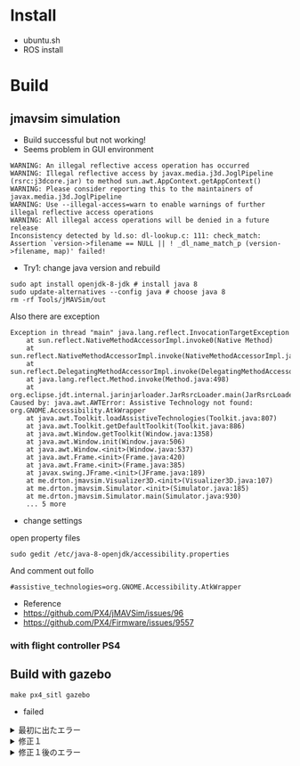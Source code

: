 # Install

- ubuntu.sh
- ROS install



# Build 

## jmavsim simulation

- Build successful but not working!
- Seems problem in GUI environment

```
WARNING: An illegal reflective access operation has occurred
WARNING: Illegal reflective access by javax.media.j3d.JoglPipeline (rsrc:j3dcore.jar) to method sun.awt.AppContext.getAppContext()
WARNING: Please consider reporting this to the maintainers of javax.media.j3d.JoglPipeline
WARNING: Use --illegal-access=warn to enable warnings of further illegal reflective access operations
WARNING: All illegal access operations will be denied in a future release
Inconsistency detected by ld.so: dl-lookup.c: 111: check_match: Assertion `version->filename == NULL || ! _dl_name_match_p (version->filename, map)' failed!
```

- Try1: change java version and rebuild

```
sudo apt install openjdk-8-jdk # install java 8
sudo update-alternatives --config java # choose java 8
rm -rf Tools/jMAVSim/out
```


Also there are exception

```
Exception in thread "main" java.lang.reflect.InvocationTargetException
	at sun.reflect.NativeMethodAccessorImpl.invoke0(Native Method)
	at sun.reflect.NativeMethodAccessorImpl.invoke(NativeMethodAccessorImpl.java:62)
	at sun.reflect.DelegatingMethodAccessorImpl.invoke(DelegatingMethodAccessorImpl.java:43)
	at java.lang.reflect.Method.invoke(Method.java:498)
	at org.eclipse.jdt.internal.jarinjarloader.JarRsrcLoader.main(JarRsrcLoader.java:61)
Caused by: java.awt.AWTError: Assistive Technology not found: org.GNOME.Accessibility.AtkWrapper
	at java.awt.Toolkit.loadAssistiveTechnologies(Toolkit.java:807)
	at java.awt.Toolkit.getDefaultToolkit(Toolkit.java:886)
	at java.awt.Window.getToolkit(Window.java:1358)
	at java.awt.Window.init(Window.java:506)
	at java.awt.Window.<init>(Window.java:537)
	at java.awt.Frame.<init>(Frame.java:420)
	at java.awt.Frame.<init>(Frame.java:385)
	at javax.swing.JFrame.<init>(JFrame.java:189)
	at me.drton.jmavsim.Visualizer3D.<init>(Visualizer3D.java:107)
	at me.drton.jmavsim.Simulator.<init>(Simulator.java:185)
	at me.drton.jmavsim.Simulator.main(Simulator.java:930)
	... 5 more
```

- change settings

open property files

```
sudo gedit /etc/java-8-openjdk/accessibility.properties 
```
And comment out follo

```
#assistive_technologies=org.GNOME.Accessibility.AtkWrapper
```

- Reference 
- https://github.com/PX4/jMAVSim/issues/96
- https://github.com/PX4/Firmware/issues/9557 


### with flight controller PS4



## Build with gazebo

```
make px4_sitl gazebo
```

- failed

<details>
<summary>最初に出たエラー</summary>

```
FAILED: CMakeFiles/gazebo_opticalflow_plugin.dir/src/gazebo_opticalflow_plugin.cpp.o 
/usr/bin/c++  -DLIBBULLET_VERSION=2.87 -DLIBBULLET_VERSION_GT_282 -Dgazebo_opticalflow_plugin_EXPORTS -isystem /usr/include/gazebo-9 -isystem /usr/include/bullet -isystem /usr/include/simbody -isystem /usr/include/sdformat-6.2 -isystem /usr/include/ignition/math4 -isystem /usr/include/OGRE -isystem /usr/include/OGRE/Terrain -isystem /usr/include/OGRE/Paging -isystem /usr/include/ignition/transport4 -isystem /usr/include/ignition/msgs1 -isystem /usr/include/ignition/common1 -isystem /usr/include/ignition/fuel_tools1 -isystem /usr/include/x86_64-linux-gnu/qt5 -isystem /usr/include/x86_64-linux-gnu/qt5/QtCore -isystem /usr/lib/x86_64-linux-gnu/qt5/mkspecs/linux-g++ -I/home/yoshi/Firmware/Tools/sitl_gazebo/include -I. -I/usr/include/eigen3 -I/usr/include/eigen3/eigen3 -I/usr/include/gazebo-9/gazebo/msgs -I/home/yoshi/Firmware/mavlink/include -isystem /usr/include/opencv -I/home/yoshi/Firmware/Tools/sitl_gazebo/external/OpticalFlow/include -I/usr/include/gstreamer-1.0 -I/usr/include/glib-2.0 -I/usr/lib/x86_64-linux-gnu/glib-2.0/include -isystem /usr/include/uuid -isystem /usr/include/x86_64-linux-gnu -I/home/yoshi/Firmware/Tools/sitl_gazebo/external/OpticalFlow/external/klt_feature_tracker/include -Wno-deprecated-declarations -fPIC   -I/usr/include/uuid -I/usr/include/x86_64-linux-gnu -std=gnu++1z -MD -MT CMakeFiles/gazebo_opticalflow_plugin.dir/src/gazebo_opticalflow_plugin.cpp.o -MF CMakeFiles/gazebo_opticalflow_plugin.dir/src/gazebo_opticalflow_plugin.cpp.o.d -o CMakeFiles/gazebo_opticalflow_plugin.dir/src/gazebo_opticalflow_plugin.cpp.o -c /home/yoshi/Firmware/Tools/sitl_gazebo/src/gazebo_opticalflow_plugin.cpp
In file included from /home/yoshi/Firmware/Tools/sitl_gazebo/src/gazebo_opticalflow_plugin.cpp:24:0:
/home/yoshi/Firmware/Tools/sitl_gazebo/src/gazebo_opticalflow_plugin.cpp: In member function ‘virtual void gazebo::OpticalFlowPlugin::Load(gazebo::sensors::SensorPtr, sdf::ElementPtr)’:
/home/yoshi/Firmware/Tools/sitl_gazebo/include/gazebo_opticalflow_plugin.h:43:18: error: ‘TRUE’ was not declared in this scope
 #define HAS_GYRO TRUE
                  ^
/home/yoshi/Firmware/Tools/sitl_gazebo/include/gazebo_opticalflow_plugin.h:43:18: note: in definition of macro ‘HAS_GYRO’
 #define HAS_GYRO TRUE
                  ^~~~
```
</details>



<details>
<summary>修正１</summary>

情報源：
https://github.com/PX4/sitl_gazebo/pull/408

- `/Firmware/Tools/sitl_gazebo/include/gazebo_opticalflow_plugin.h`のTRUEをtrueに。

```
error: ‘TRUE’ was not declared in this scope
#define HAS_GYRO TRUE

changing this to:
#define HAS_GYRO true
```
</details>


<details>
<summary>修正１後のエラー</summary>
```

```

</details>


# ROS 




